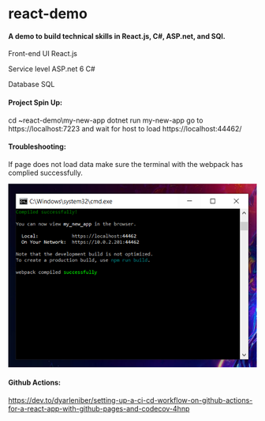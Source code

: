 # react-demo
#### A demo to build technical skills in React.js, C#, ASP.net, and SQl. 

Front-end UI
React.js

Service level 
ASP.net 6 
C#

Database
SQL


#### Project Spin Up:

cd ~react-demo\my-new-app
dotnet run my-new-app
go to https://localhost:7223 and wait for host to load https://localhost:44462/

#### Troubleshooting: 

If page does not load data make sure the terminal with the webpack has complied successfully. 

![correct view](/my-new-app/images/readme-correct-spin-up.PNG)

#### Github Actions:
https://dev.to/dyarleniber/setting-up-a-ci-cd-workflow-on-github-actions-for-a-react-app-with-github-pages-and-codecov-4hnp


